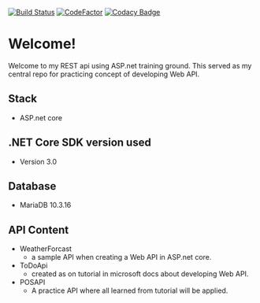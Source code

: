 [![Build Status](https://travis-ci.com/BernabePosadas/REST_api_with_asp_net.svg?branch=master)](https://travis-ci.com/BernabePosadas/REST_api_with_asp_net)
[![CodeFactor](https://www.codefactor.io/repository/github/bernabeposadas/rest_api_with_asp_net/badge/master)](https://www.codefactor.io/repository/github/bernabeposadas/rest_api_with_asp_net/overview/master)
[![Codacy Badge](https://api.codacy.com/project/badge/Grade/8576608bb8c34fcdb7c5024c595a5418)](https://www.codacy.com/manual/BernabePosadas/REST_api_with_asp_net?utm_source=github.com&amp;utm_medium=referral&amp;utm_content=BernabePosadas/REST_api_with_asp_net&amp;utm_campaign=Badge_Grade)
# Welcome!
Welcome to my REST api using ASP.net training ground. This served as my central repo for practicing concept of developing Web API.   

## Stack
- ASP.net core 

## .NET Core SDK version used
- Version 3.0

## Database
- MariaDB 10.3.16

## API Content
- WeatherForcast 
  - a sample API when creating a Web API in ASP.net core.
- ToDoApi
  - created as on tutorial in microsoft docs about developing Web API.
- POSAPI
  - A practice API where all learned from tutorial will be applied. 
  
